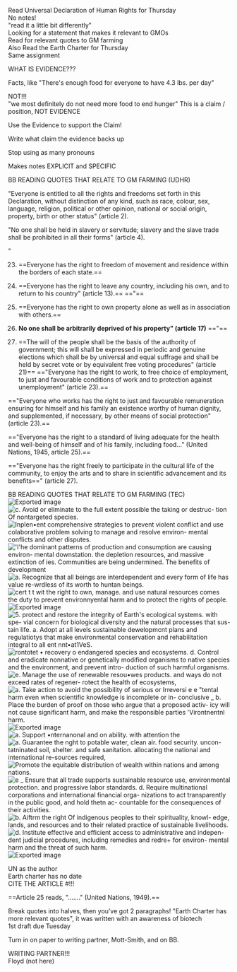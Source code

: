 Read Universal Declaration of Human Rights for Thursday  
No notes!  
"read it a little bit differently"  
Looking for a statement that makes it relevant to GMOs  
Read for relevant quotes to GM farming  
Also Read the Earth Charter for Thursday  
Same assignment
   
 
WHAT IS EVIDENCE???
 
Facts, like "There's enough food for everyone to have 4.3 lbs. per day"
 
NOT!!!  
"we most definitely do not need more food to end hunger" This is a claim / position, NOT EVIDENCE
 
Use the Evidence to support the Claim!
 
Write what claim the evidence backs up
 
Stop using as many pronouns
 
Makes notes EXPLICIT and SPECIFIC
 
BB READING QUOTES THAT RELATE TO GM FARMING (UDHR)
 
"Everyone is entitled to all the rights and freedoms set forth in this Declaration, without distinction of any kind, such as race, colour, sex, language, religion, political or other opinion, national or social origin, property, birth or other status" (article 2).
 
"No one shall be held in slavery or servitude; slavery and the slave trade shall be prohibited in all their forms" (article 4).
 
"

23. ==Everyone has the right to freedom of movement and residence within the borders of each state.==
24. ==Everyone has the right to leave any country, including his own, and to return to his country" (article 13).== 
=="==

27. ==Everyone has the right to own property alone as well as in association with others.==
28. **No one shall be arbitrarily deprived of his property" (article 17)** 
=="==

31. ==The will of the people shall be the basis of the authority of government; this will shall be expressed in periodic and genuine elections which shall be by universal and equal suffrage and shall be held by secret vote or by equivalent free voting procedures" (article 21)== 
=="Everyone has the right to work, to free choice of employment, to just and favourable conditions of work and to protection against unemployment" (article 23).==
 
=="Everyone who works has the right to just and favourable remuneration ensuring for himself and his family an existence worthy of human dignity, and supplemented, if necessary, by other means of social protection" (article 23).==
 
=="Everyone has the right to a standard of living adequate for the health and well-being of himself and of his family, including food..." (United Nations, 1945, article 25).==
 
=="Everyone has the right freely to participate in the cultural life of the community, to enjoy the arts and to share in scientific advancement and its benefits==" (article 27).
 
BB READING QUOTES THAT RELATE TO GM FARMING (TEC)
 ![Exported image](Exported%20image%2020240525202924-0.png)  
![c. Avoid or eliminate to the full extent possible the taking or destruc- tion Of nontargeted species. ](Exported%20image%2020240525202924-1.png)  
![Inplen•ent comprehensive strategies to prevent violent conflict and use colaborative problem solving to manage and resolve environ- mental conflicts and other disputes. ](Exported%20image%2020240525202924-2.png)  
!['I'he dominant patterns of production and consumption are causing environ- mental downstation. the depletion resources, and massive extinction of ies. Communities are being undermined. The benefits of development ](Exported%20image%2020240525202924-3.png)  
![a. Recognize that all beings are interdependent and every form of life has value re-wrdless of its worth to huntan beings. ](Exported%20image%2020240525202924-4.png)  
![cert t t wit the right to own, manage. and use natural resources comes the duty to prevent environnyental harm and to protect the rights of people. ](Exported%20image%2020240525202924-5.png)  
![Exported image](Exported%20image%2020240525202924-6.png)  
![5. protect and restore the integrity of Earth's ecological systems. with spe- vial concern for biological diversity and the natural processes that sus- tain life. a. Adopt at all levels sustainable dewelopmcnt plans and regulatiotys that make environmental conservation and rehabilitation integral to all ent nnt•at1VeS. ](Exported%20image%2020240525202924-7.png)  
![rontotet • recovery o endangered species and ecosystems. d. Control and eradicate nonnative or genetically modified organisms to native species and the environment, and prevent intro- duction of such harmful organisms. ](Exported%20image%2020240525202924-8.png)  
![e. Manage the use of renewable resou•wes products. and ways do not exceed rates of regener- rotect the health of ecosystems, ](Exported%20image%2020240525202924-9.png)  
![a. Take action to avoid the possibility of serious or Irreversi e e "tental harm even when scientific knowledge is incomplete or in- conclusive _ b. Place the burden of proof on those who argue that a proposed activ- icy will not cause significant harm, and make the responsible parties 'Virontnentnl harm. ](Exported%20image%2020240525202924-10.png)  
![Exported image](Exported%20image%2020240525202924-11.png)  
![a. Support •nternanonal and on ability. with attention the ](Exported%20image%2020240525202924-12.png)  
![a. Guarantee the nght to potable water, clean air. food security. uncon- tatninated soil, shelter. and safe sanitation. allocating the national and international re-sources required, ](Exported%20image%2020240525202924-13.png)  
![Promote the equitable distribution of wealth within nations and among nations. ](Exported%20image%2020240525202924-14.png)  
![e _ Ensure that all trade supports sustainable resource use, environmental protection. and progressive labor standards. d. Require multinational corporations and international financial orga- nizations to act transparently in the public good, and hold thetn ac- countable for the consequences of their activities. ](Exported%20image%2020240525202924-15.png)  
![b. Aiftrm the right Of indigenous peoples to their spirituality, knowl- edge, lands, and resources and to their related practice of sustainable livelihoods. ](Exported%20image%2020240525202924-16.png)  
![d. Institute effective and efficient access to administrative and indepen- dent judicial procedures, including remedies and redre+ for environ- mental harm and the threat of such harm. ](Exported%20image%2020240525202924-17.png)  
![Exported image](Exported%20image%2020240525202924-18.png)  
                                                       
UN as the author  
Earth charter has no date  
CITE THE ARTICLE #!!!

==Article 25 reads, "…...." (United Nations, 1949).==

Break quotes into halves, then you’ve got 2 paragraphs!   "Earth Charter has more relevant quotes", it was written with an awareness of biotech  
1st draft due Tuesday
 
Turn in on paper to writing partner, Mott-Smith, and on BB.

WRITING PARTNER!!!  
Floyd (not here)